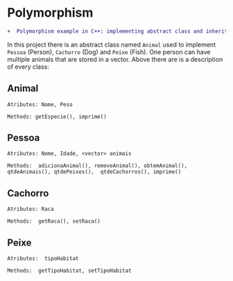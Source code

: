 # Polymorphism

```diff 
+  Polymorphism example in C++: implementing abstract class and inheritance 
 ```
 
 In this project there is an abstract class named ```Animal``` used to implement ```Pessoa``` (Person), ```Cachorro``` (Dog) and ```Peixe``` (Fish).
One person can have multiple animals that are stored in a vector. Above there are is a description of every class:

## Animal
`Atributes: Nome, Peso `

 `Methods: getEspecie(), imprime() `


## Pessoa
`Atributes: Nome, Idade, <vector> animais `

 `Methods:  adicionaAnimal(), removeAnimal(), obtemAnimal(), qtdeAnimais(), qtdePeixes(),  qtdeCachorros(), imprime()`
 
 ## Cachorro
`Atributes: Raca `

 `Methods:  getRaca(), setRaca()`
 
 ## Peixe
`Atributes:  tipoHabitat`

 `Methods:  getTipoHabitat, setTipoHabitat`
 
 

